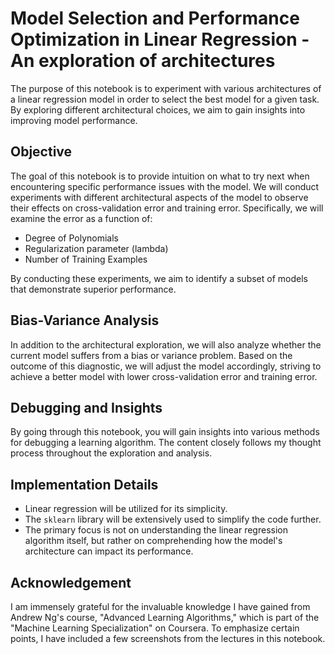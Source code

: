 # Model Selection and Performance Optimization in Linear Regression - An exploration of architectures

The purpose of this notebook is to experiment with various architectures of a linear regression model in order to select the best model for a given task. By exploring different architectural choices, we aim to gain insights into improving model performance.

## Objective
The goal of this notebook is to provide intuition on what to try next when encountering specific performance issues with the model. We will conduct experiments with different architectural aspects of the model to observe their effects on cross-validation error and training error. Specifically, we will examine the error as a function of:

- Degree of Polynomials
- Regularization parameter (lambda)
- Number of Training Examples

By conducting these experiments, we aim to identify a subset of models that demonstrate superior performance.

## Bias-Variance Analysis
In addition to the architectural exploration, we will also analyze whether the current model suffers from a bias or variance problem. Based on the outcome of this diagnostic, we will adjust the model accordingly, striving to achieve a better model with lower cross-validation error and training error.

## Debugging and Insights
By going through this notebook, you will gain insights into various methods for debugging a learning algorithm. The content closely follows my thought process throughout the exploration and analysis.

## Implementation Details
- Linear regression will be utilized for its simplicity.
- The `sklearn` library will be extensively used to simplify the code further.
- The primary focus is not on understanding the linear regression algorithm itself, but rather on comprehending how the model's architecture can impact its performance.

## Acknowledgement
I am immensely grateful for the invaluable knowledge I have gained from Andrew Ng's course, "Advanced Learning Algorithms," which is part of the "Machine Learning Specialization" on Coursera. To emphasize certain points, I have included a few screenshots from the lectures in this notebook.
